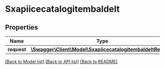 # Sxapiicecatalogitembaldelt

## Properties
Name | Type | Description | Notes
------------ | ------------- | ------------- | -------------
**request** | [**\Swagger\Client\Model\SxapiicecatalogitembaldeltRequest**](SxapiicecatalogitembaldeltRequest.md) |  | [optional] 

[[Back to Model list]](../README.md#documentation-for-models) [[Back to API list]](../README.md#documentation-for-api-endpoints) [[Back to README]](../README.md)


